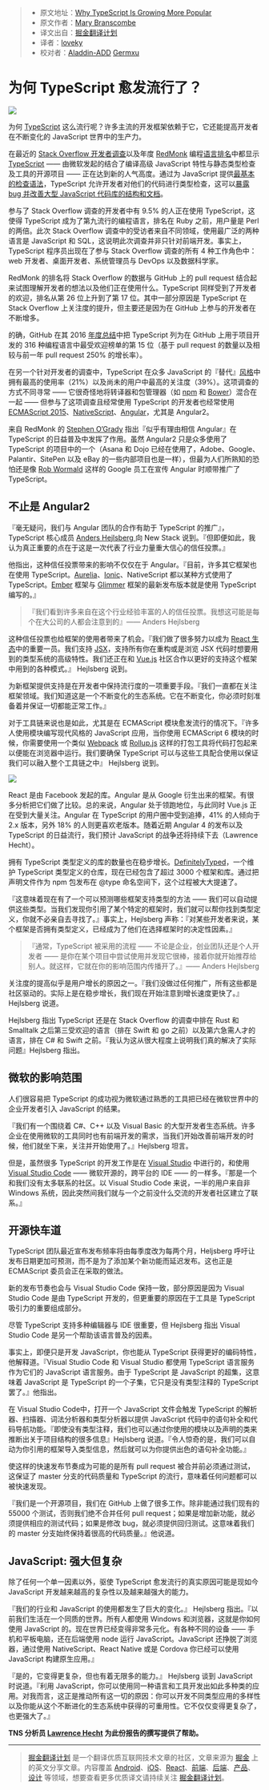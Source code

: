 > * 原文地址：[Why TypeScript Is Growing More Popular](https://thenewstack.io/typescript-getting-popular/)
> * 原文作者：[Mary Branscombe](https://thenewstack.io/author/marybranscombe/)
> * 译文出自：[掘金翻译计划](https://github.com/xitu/gold-miner)
> * 译者：[loveky](https://github.com/loveky)
> * 校对者：[Aladdin-ADD](https://github.com/Aladdin-ADD)  [Germxu](https://github.com/Germxu)

# 为何 TypeScript 愈发流行了？ #

![](https://cdn.thenewstack.io/media/2017/04/2fd01361-unnamed-1024x876.jpg)

为何 [TypeScript](https://www.typescriptlang.org/) 这么流行呢？许多主流的开发框架依赖于它，它还能提高开发者在不断变化的 JavaScript 世界中的生产力。

在最近的 [Stack Overflow 开发者调查](https://stackoverflow.com/insights/survey/2017#technology)以及年度 [RedMonk](http://redmonk.com) 编程[语言排名](https://redmonk.com/sogrady/2017/03/17/language-rankings-1-17/)中都显示 [TypeScript](https://www.thenewstack.io/tag/TypeScript) —— 由微软发起的结合了编译高级 JavaScript 特性与静态类型检查及工具的开源项目 —— 正在达到新的人气高度。通过为 JavaScript 提供[最基本的检查语法](https://medium.com/@tomdale/glimmer-js-whats-the-deal-with-typescript-f666d1a3aad0)，TypeScript 允许开发者对他们的代码进行类型检查，这可以[暴露 bug 并改善大型 JavaScript 代码库的结构和文档]((https://slack.engineering/typescript-at-slack-a81307fa288d))。

参与了 Stack Overflow 调查的开发者中有 9.5% 的人正在使用 TypeScript，这使得 TypeScript 成为了第九流行的编程语言，排名在 Ruby 之前，用户量是 Perl 的两倍。此次 Stack Overflow 调查中的受访者来自不同领域，使用最广泛的两种语言是 JavaScript 和 SQL，这说明此次调查并非只针对前端开发。事实上，TypeScript 程序员出现在了参与 Stack Overflow 调查的所有 4 种工作角色中：web 开发者、桌面开发者、系统管理员与 DevOps 以及数据科学家。

RedMonk 的排名将 Stack Overflow 的数据与 GitHub 上的 pull request 结合起来试图理解开发者的想法以及他们正在使用什么。TypeScript 同样受到了开发者的欢迎，排名从第 26 位上升到了第 17 位。其中一部分原因是 TypeScript 在 Stack Overflow 上关注度的提升，但主要还是因为在 GitHub 上参与的开发者在不断增多。

的确，GitHub 在其 2016 [年度总结](https://octoverse.github.com/)中把 TypeScript 列为在 GitHub 上用于项目开发的 316 种编程语言中最受欢迎榜单的第 15 位（基于 pull request 的数量以及相较与前一年 pull request 250% 的增长率）。

在另一个针对开发者的调查中，TypeScript 在众多 JavaScript 的『替代』[风格](http://stateofjs.com/2016/flavors/)中拥有最高的使用率（21%）以及尚未的用户中最高的关注度（39%）。这项调查的方式不同寻常 —— 它很奇怪地将转译器和包管理器（如 [npm](https://www.npmjs.com/) 和 [Bower](https://bower.io/)）混合在一起 —— 但参与了这项调查且经常使用 TypeScript 的开发者也经常使用 [ECMAScript 2015](http://www.ecma-international.org/ecma-262/6.0/)、[NativeScript](https://www.nativescript.org/)、[Angular](https://angular.io/)，尤其是 Angular2。

来自 RedMonk 的 [Stephen O’Grady](http://redmonk.com/team/stephen-ogrady/) 指出『似乎有理由相信 Angular』在 TypeScript 的日益普及中发挥了作用。虽然 Angular2 只是众多使用了 TypeScript 的项目中的一个（Asana 和 Dojo 已经在使用了，Adobe、Google、Palantir、SitePen 以及 eBay 的一些内部项目也是一样），但最为人们所熟知的恐怕还是像 [Rob Wormald](https://twitter.com/robwormald) 这样的 Google 员工在宣传 Angular 时顺带推广了 TypeScript。

## 不止是 Angular2 ##

『毫无疑问，我们与 Angular 团队的合作有助于 TypeScript 的推广』，TypeScript 核心成员 [Anders Hejlsberg ](https://twitter.com/ahejlsberg?lang=en) 向 New Stack 说到。『但即便如此，我认为真正重要的点在于这是一次代表了行业力量重大信心的信任投票。』

他指出，这种信任投票带来的影响不仅仅在于 Angular。『目前，许多其它框架也在使用 TypeScript。[Aurelia](http://aurelia.io/)、[Ionic](https://ionicframework.com/)、NativeScript 都以某种方式使用了 TypeScript。[Ember](https://www.emberjs.com/) 框架与 [Glimmer](https://github.com/glimmerjs) 框架的最新发布版本就是使用 TypeScript 编写的。』

> 『我们看到许多来自在这个行业经验丰富的人的信任投票。我想这可能是每个在大公司的人都会注意到的』—— Anders Hejlsberg

这种信任投票也给框架的使用者带来了机会。『我们做了很多努力以成为 [React 生态](https://facebook.github.io/react/)中的重要一员。我们支持 [JSX](https://jsx.github.io/)，支持所有你在重构或是浏览 JSX 代码时想要用到的类型系统的高级特性。我们还正在和 [Vue.js](https://vuejs.org/) 社区合作以更好的支持这个框架中用到的各种模式。』 Hejlsberg 说到。

为新框架提供支持是在开发者中保持流行度的一项重要手段。『我们一直都在关注框架领域。我们知道这是一个不断变化的生态系统。它在不断变化，你必须时刻准备着并保证一切都能正常工作。』

对于工具链来说也是如此，尤其是在 ECMAScript 模块愈发流行的情况下。『许多人使用模块编写现代风格的 JavaScript 应用，当你使用 ECMAScript 6 模块的时候，你需要使用一个类似 [Webpack](https://webpack.github.io/) 或 [Rollup.js](https://rollupjs.org/) 这样的打包工具将代码打包起来以便能在浏览器中运行。我们要确保 TypeScript 可以与这些工具配合使用以保证我们可以融入整个工具链之中』 Hejlsberg 说到。

[![](https://cdn.thenewstack.io/media/2017/04/940acc19-stateofthenation.png)](http://vmob.me/DE1Q17)

React 是由 Facebook 发起的库。Angular 是从 Google 衍生出来的框架。有很多分析把它们做了比较。总的来说，Angular 处于领跑地位，与此同时 Vue.js 正在受到大量关注。Angular 在 TypeScript 的用户圈中受到追捧，41% 的人倾向于 2.x 版本，另外 18% 的人则更喜欢老版本。随着近期 Angular 4 的发布以及 TypeScript 的日益流行，我们预计 JavaScript 的战争还将持续下去（Lawrence Hecht）。

拥有 TypeScript 类型定义的库的数量也在稳步增长。[DefinitelyTyped](http://definitelytyped.org/)，一个维护 TypeScript 类型定义的仓库，现在已经包含了超过 3000 个框架和库。通过把声明文件作为 npm 包发布在 @type 命名空间下，这个过程被大大提速了。

『这意味着现在有了一个可以预测哪些框架支持类型的方法 —— 我们可以自动提供这些类型。当我们发现你引用了某个特定的框架时，我们就可以帮你找到类型定义，你就不必亲自去寻找了。』事实上，Hejlsberg 声称：『对某些开发者来说，某个框架是否拥有类型定义，已经成为了他们在选择框架时的决定性因素。』

>『通常，TypeScript 被采用的流程 —— 不论是企业，创业团队还是个人开发者 —— 是你在某个项目中尝试使用并发现它很棒，接着你就开始推荐给别人。就这样，它就在你的影响范围内传播开了。』—— Anders Hejlsberg

关注度的提高似乎是用户增长的原因之一。『我们没做过任何推广，所有这些都是社区驱动的。实际上是在稳步增长，我们现在开始注意到增长速度更快了。』Hejlsberg 说道。

Hejlsberg 指出 TypeScript 还是在 Stack Overflow 的调查中排在 Rust 和 Smalltalk 之后第三受欢迎的语言（排在 Swift 和 go 之前）以及第六急需人才的语言，排在 C# 和 Swift 之前。『我认为这从很大程度上说明我们真的解决了实际问题』Hejlsberg 指出。


## 微软的影响范围 ##

人们很容易把 TypeScript 的成功视为微软通过熟悉的工具把已经在微软世界中的企业开发者引入 JavaScript 的结果。

『我们有一个围绕着 C#、C++ 以及 Visual Basic 的大型开发者生态系统。许多企业在使用微软的工具同时也有前端开发的需求，当我们开始改善前端开发的时候，他们就坐下来，关注并开始使用了。』Hejlsberg 坦言。

但是，虽然很多 TypeScript 的开发工作是在 [Visual Studio](https://www.visualstudio.com/) 中进行的，和使用 [Visual Studio Code](https://code.visualstudio.com/) —— 微软开源的，跨平台的 IDE —— 的一样多。『那是一个和我们没有太多联系的社区。以 Visual Studio Code 来说，一半的用户来自非 Windows 系统，因此突然间我们就与一个之前没什么交流的开发者社区建立了联系。』

## 开源快车道 ##

TypeScript 团队最近宣布发布频率将由每季度改为每两个月，Heljsberg 呼吁让发布日期更加可预测，而不是为了添加某个新功能而延迟发布。这也正是 ECMAScript 委员会正在采取的做法。

新的发布节奏也会与 Visual Studio Code 保持一致，部分原因是因为 Visual Studio Code 是由 TypeScript 开发的，但更重要的原因在于工具是 TypeScript 吸引力的重要组成部分。

尽管 TypeScript 支持多种编辑器与 IDE 很重要，但 Hejlsberg 指出 Visual Studio Code 是另一个帮助该语言普及的因素。

事实上，即便只是开发 JavaScript，你也能从 TypeScript 获得更好的编码特性，他解释道。『Visual Studio Code 和 Visual Studio 都使用 TypeScript 语言服务作为它们的 JavaScript 语言服务。由于 TypeScript 是 JavaScript 的超集，这意味着 JavaScript 是 TypeScript 的一个子集，它只是没有类型注释的 TypeScript 罢了。』他指出。

在 Visual Studio Code中，打开一个 JavaScript 文件会触发 TypeScript 的解析器、扫描器、词法分析器和类型分析器以提供 JavaScript 代码中的语句补全和代码导航功能。『即使没有类型注释，我们也可以通过你使用的模块以及声明的类来推断出关于项目结构的很多信息』Hejlsberg 说道。『令人惊奇的是，我们可以自动为你引用的框架导入类型信息，然后就可以为你提供出色的语句补全功能。』

使这样的快速发布节奏成为可能的是所有 pull request 被合并前必须通过测试，这保证了 master 分支的代码质量和 TypeScript 的流行，意味着任何问题都可以被快速发现。

『我们是一个开源项目，我们在 GitHub 上做了很多工作。除非能通过我们现有的 55000 个测试，否则我们绝不合并任何 pull request；如果是增加新功能，就必须提供相应的测试代码；如果是修改 bug，就必须提供回归测试。这意味着我们的 master 分支始终保持着很高的代码质量。』他说道。

## JavaScript: 强大但复杂 ##

除了任何一个单一因素以外，驱使 TypeScript 愈发流行的真实原因可能是现如今 JavaScript 开发越来越高的复杂性以及越来越强大的能力。

『我们的行业和 JavaScript 的使用都发生了巨大的变化。』 Hejlsberg 指出。『以前我们生活在一个同质的世界。所有人都使用 Windows 和浏览器，这就是你如何使用 JavaScript 的。现在世界已经变得非常多元化。有各种不同的设备 —— 手机和平板电脑，还在后端使用 node 运行 JavaScript。JavaScript 还挣脱了浏览器，通过使用 NativeScript、React Native 或是 Cordova 你已经可以使用 JavaScript 构建原生应用。』

『是的，它变得更复杂，但也有着无限多的能力。』 Hejlsberg 谈到 JavaScript 时说道。『利用 JavaScript，你可以使用同一种语言和工具开发出如此多种类的应用。对我而言，这正是推动所有这一切的原因：你可以开发不同类型应用的多样性以及你能从这个不断进化的生态系统中获得的可重用性。它不仅仅变得更复杂了，也更强大了。』

**TNS 分析员 [Lawrence Hecht](https://thenewstack.io/author/lawrence-hecht/) 为此份报告的撰写提供了帮助。**



---

> [掘金翻译计划](https://github.com/xitu/gold-miner) 是一个翻译优质互联网技术文章的社区，文章来源为 [掘金](https://juejin.im) 上的英文分享文章。内容覆盖 [Android](https://github.com/xitu/gold-miner#android)、[iOS](https://github.com/xitu/gold-miner#ios)、[React](https://github.com/xitu/gold-miner#react)、[前端](https://github.com/xitu/gold-miner#前端)、[后端](https://github.com/xitu/gold-miner#后端)、[产品](https://github.com/xitu/gold-miner#产品)、[设计](https://github.com/xitu/gold-miner#设计) 等领域，想要查看更多优质译文请持续关注 [掘金翻译计划](https://github.com/xitu/gold-miner)。
